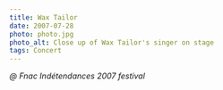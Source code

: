 ```yaml
---
title: Wax Tailor
date: 2007-07-28
photo: photo.jpg
photo_alt: Close up of Wax Tailor's singer on stage
tags: Concert
---
```


_@ Fnac Indétendances 2007 festival_
